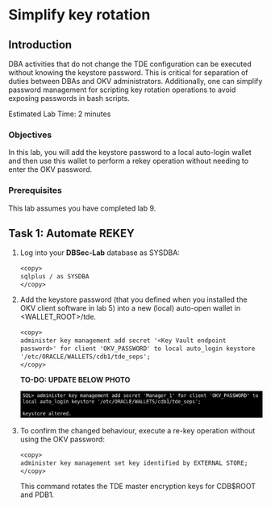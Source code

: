 # Simplify key rotation

## Introduction
DBA activities that do not change the TDE configuration can be executed without knowing the keystore password. This is critical for separation of duties between DBAs and OKV administrators. Additionally, one can simplify password management for scripting key rotation operations to avoid exposing passwords in bash scripts.

Estimated Lab Time: 2 minutes 

### Objectives
In this lab, you will add the keystore password to a local auto-login wallet and then use this wallet to perform a rekey operation without needing to enter the OKV password.

### Prerequisites
This lab assumes you have completed lab 9.

## Task 1: Automate REKEY

1. Log into your **DBSec-Lab** database as SYSDBA:

    ````
    <copy>
    sqlplus / as SYSDBA
    </copy>
    ````

2. Add the keystore password (that you defined when you installed the OKV client software in lab 5) into a new (local) auto-open wallet in &lt;WALLET_ROOT&gt;/tde.

    ````
    <copy>
    administer key management add secret '<Key Vault endpoint password>' for client 'OKV_PASSWORD' to local auto_login keystore '/etc/ORACLE/WALLETS/cdb1/tde_seps';
    </copy>
    ````

    <!-- SHUBHAGO TO-DO -->
    **TO-DO: UPDATE BELOW PHOTO**
    
    ![Key Vault](./images/images-2025-09-26_12-41-08-tde_seps.png "Add the OKV password to a (local) auto-open wallet in <WALLET_ROOT>/tde_seps to replace it on the SQL*Plus command line with EXTERNAL STORE.")

3. To confirm the changed behaviour, execute a re-key operation without using the OKV password:

    ````
    <copy>
    administer key management set key identified by EXTERNAL STORE;
    </copy>
    ````

    This command rotates the TDE master encryption keys for CDB$ROOT and PDB1.    
